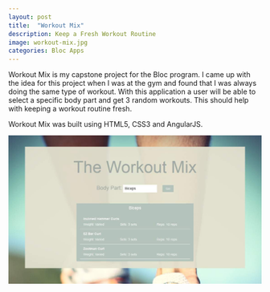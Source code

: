 ```yaml
---
layout: post
title:  "Workout Mix"
description: Keep a Fresh Workout Routine
image: workout-mix.jpg
categories: Bloc Apps
---
```


Workout Mix is my capstone project for the Bloc program. I came up with the idea for this project when I was at the gym and found that I was always doing the same type of workout. With this application a user will be able to select a specific body part and get 3 random workouts. This should help with keeping a workout routine fresh.

Workout Mix was built using HTML5, CSS3 and AngularJS. 

<div class="preview">
<img src="../img/workout-mix.jpg">
</div>